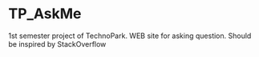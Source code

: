 # TP_AskMe
1st semester project of TechnoPark. WEB site for asking question. Should be inspired by StackOverflow

